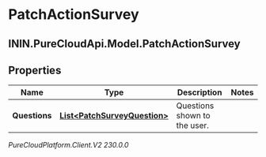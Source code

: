 # PatchActionSurvey

## ININ.PureCloudApi.Model.PatchActionSurvey

## Properties

|Name | Type | Description | Notes|
|------------ | ------------- | ------------- | -------------|
| **Questions** | [**List&lt;PatchSurveyQuestion&gt;**](PatchSurveyQuestion) | Questions shown to the user. | |



_PureCloudPlatform.Client.V2 230.0.0_
